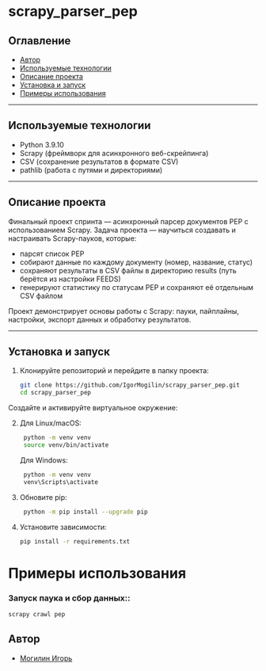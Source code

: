 # scrapy_parser_pep

## Оглавление

- [Автор](#автор)  
- [Используемые технологии](#используемые-технологии)  
- [Описание проекта](#описание-проекта)  
- [Установка и запуск](#установка-и-запуск)  
- [Примеры использования](#примеры-использования)  

---

## Используемые технологии

- Python 3.9.10  
- Scrapy (фреймворк для асинхронного веб-скрейпинга)
- CSV (сохранение результатов в формате CSV)
- pathlib (работа с путями и директориями)

---

## Описание проекта

Финальный проект спринта — асинхронный парсер документов PEP с использованием Scrapy.
Задача проекта — научиться создавать и настраивать Scrapy-пауков, которые:

- парсят список PEP  
- собирают данные по каждому документу (номер, название, статус)
- сохраняют результаты в CSV файлы в директорию results (путь берётся из настройки FEEDS)
- генерируют статистику по статусам PEP и сохраняют её отдельным CSV файлом

Проект демонстрирует основы работы с Scrapy: пауки, пайплайны, настройки, экспорт данных и обработку результатов.

---

## Установка и запуск

1. Клонируйте репозиторий и перейдите в папку проекта:  
   ```bash
   git clone https://github.com/IgorMogilin/scrapy_parser_pep.git
   cd scrapy_parser_pep
   ```


Создайте и активируйте виртуальное окружение:

2. Для Linux/macOS:
   ```bash
    python -m venv venv
    source venv/bin/activate
   ```


   Для Windows:
   ```bash
    python -m venv venv
    venv\Scripts\activate
   ```
3. Обновите pip:
   ```bash
    python -m pip install --upgrade pip
   ```
4. Установите зависимости:
   ```bash
   pip install -r requirements.txt
   ```

# Примеры использования

### Запуск паука и сбор данных::

   ```bash
   scrapy crawl pep
   ```

## Автор

- [Могилин Игорь](https://github.com/IgorMogilin)

